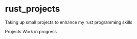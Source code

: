 # rust_projects
Taking up small projects to enhance my rust programming skills

Projects Work in progress

